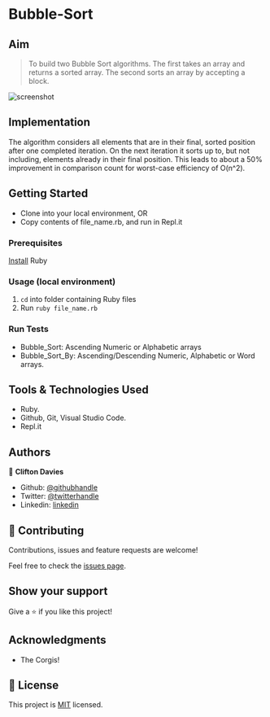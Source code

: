 # Bubble-Sort

## Aim

> To build two Bubble Sort algorithms. The first takes an array and returns a sorted array. The second sorts an array by accepting a block.

![screenshot](https://upload.wikimedia.org/wikipedia/commons/c/c8/Bubble-sort-example-300px.gif)

## Implementation

The algorithm considers all elements that are in their final, sorted position after one completed iteration. On the next iteration it sorts up to, but not including, elements already in their final position. This leads to about a 50% improvement in comparison count for worst-case efficiency of O(n^2).

## Getting Started

- Clone into your local environment, OR
- Copy contents of file_name.rb, and run in Repl.it

### Prerequisites

[Install](https://www.ruby-lang.org/en/documentation/installation/) Ruby

### Usage (local environment)

1. `cd` into folder containing Ruby files
2. Run `ruby file_name.rb`

### Run Tests

- Bubble_Sort: Ascending Numeric or Alphabetic arrays
- Bubble_Sort_By: Ascending/Descending Numeric, Alphabetic or Word arrays.

## Tools & Technologies Used

- Ruby.
- Github, Git, Visual Studio Code.
- Repl.it

## Authors

👤 **Clifton Davies**

- Github: [@githubhandle](https://github.com/cliftondavies)
- Twitter: [@twitterhandle](https://twitter.com/cliftonaedavies)
- Linkedin: [linkedin](https://www.linkedin.com/in/clifton-davies-mbcs/)

## 🤝 Contributing

Contributions, issues and feature requests are welcome!

Feel free to check the [issues page](https://github.com/cliftondavies/Bubble-Sort/issues).

## Show your support

Give a ⭐️ if you like this project!

## Acknowledgments

- The Corgis!

## 📝 License

This project is [MIT](https://opensource.org/licenses/MIT) licensed.
